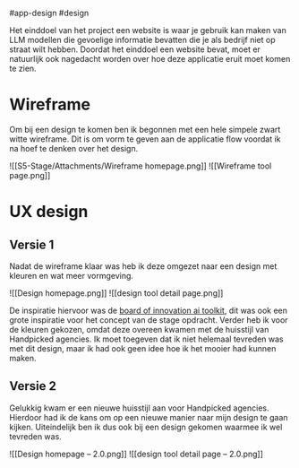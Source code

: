 #app-design #design

Het einddoel van het project een website is waar je gebruik kan maken van LLM modellen die gevoelige informatie bevatten die je als bedrijf niet op straat wilt hebben. Doordat het einddoel een website bevat, moet er natuurlijk ook nagedacht worden over hoe deze applicatie eruit moet komen te zien.

# Wireframe
Om bij een design te komen ben ik begonnen met een hele simpele zwart witte wireframe. Dit is om vorm te geven aan de applicatie flow voordat ik na hoef te denken over het design.

![[S5-Stage/Attachments/Wireframe homepage.png]]
![[Wireframe tool page.png]]
# UX design
## Versie 1
Nadat de wireframe klaar was heb ik deze omgezet naar een design met kleuren en wat meer vormgeving.

![[Design homepage.png]]
![[design tool detail page.png]]

De inspiratie hiervoor was de [board of innovation ai toolkit](), dit was ook een grote inspiratie voor het concept van de stage opdracht. Verder heb ik voor de kleuren gekozen, omdat deze overeen kwamen met de huisstijl van Handpicked agencies. Ik moet toegeven dat ik niet helemaal tevreden was met dit design, maar ik had ook geen idee hoe ik het mooier had kunnen maken.
## Versie 2
Gelukkig kwam er een nieuwe huisstijl aan voor Handpicked agencies. Hierdoor had ik de kans om op een nieuwe manier naar mijn design te gaan kijken. Uiteindelijk ben ik dus ook bij een design gekomen waarmee ik wel tevreden was.

![[Design homepage – 2.0.png]]
![[design tool detail page – 2.0.png]]
